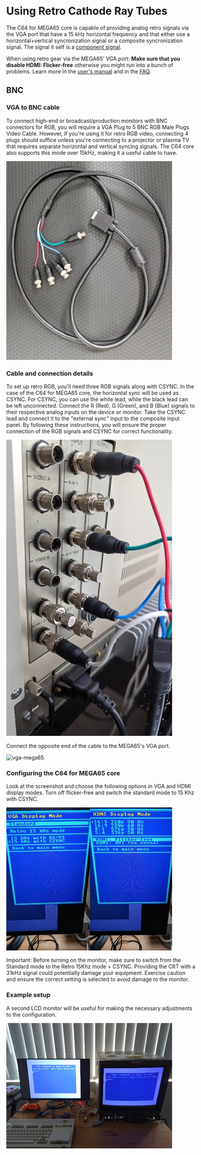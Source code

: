 # Using Retro Cathode Ray Tubes

The C64 for MEGA65 core is capable of providing analog retro signals via the VGA port that have a 15 kHz horizontal frequency and that either
use a horizontal+vertical syncronization signal or a composite syncronization signal. The signal it self is a [component signal](https://en.wikipedia.org/wiki/Component_video#Component_versus_composite).

When using retro gear via the MEGA65' VGA port: **Make sure that you disable HDMI: Flicker-free** otherwise you might run into a bunch of
problems. Learn more in the [user's manual](../README.md#important-advice-for-users-of-analog-vga-and-retro-15-khz-rgb-over-vga) and
in the [FAQ](../FAQ.md#7-my-retro-monitor-does-not-work-with-the-core).

## BNC

### VGA to BNC cable

To connect high-end or broadcast/production monitors with BNC connectors for RGB, you will require a VGA Plug to 5 BNC RGB Male Plugs Video Cable.
However, if you're using it for retro RGB video, connecting 4 plugs should suffice unless you're connecting to a projector or plasma TV that requires
separate horizontal and vertical syncing signals. The C64 core also supports this mode over 15kHz, making it a useful cable to have.

![vga-to-bnc-cable](assets/vga-to-bnc.jpg)

### Cable and connection details

To set up retro RGB, you'll need three RGB signals along with CSYNC. In the case of the C64 for MEGA65 core, the horizontal sync will be used as CSYNC.
For CSYNC, you can use the white lead, while the black lead can be left unconnected. Connect the R (Red), G (Green), and B (Blue) signals to their
respective analog inputs on the device or monitor. Take the CSYNC lead and connect it to the "external sync" input to the composite input panel.
By following these instructions, you will ensure the proper connection of the RGB signals and CSYNC for correct functionality. 

![vga-to-bnc-cable](assets/bnc-connect.jpg)

Connect the opposite end of the cable to the MEGA65's VGA port.

![vga-mega65](vga-connect.jpg)

### Configuring the C64 for MEGA65 core

Look at the screenshot and choose the following options in VGA and HDMI display modes.
Turn off flicker-free and switch the standard mode to 15 Khz with CSYNC.

![core-config](assets/coresettings.jpg)

Important: Before turning on the monitor, make sure to switch from the Standard mode to the
Retro 15Khz mode + CSYNC. Providing the CRT with a 31kHz signal could potentially damage
your equipment. Exercise caution and ensure the correct setting is selected to avoid
damage to the monitor.

### Example setup

A second LCD monitor will be useful for making the necessary adjustments to the configuration.

![core-config](assets/bnc-example.jpg)
